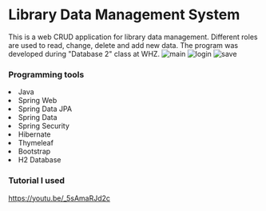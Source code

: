 # Library Data Management System
This is a web CRUD application for library data management. Different roles are used to read, change, delete and add new data. The program was developed during "Database 2" class at WHZ.
![main](https://user-images.githubusercontent.com/39187339/126516024-05bec76e-9084-4990-9eff-a2536f094f8a.png)
![login](https://user-images.githubusercontent.com/39187339/126516034-e370a864-401a-45aa-b8a6-4ab35237a953.png)
![save](https://user-images.githubusercontent.com/39187339/126516038-d5be54f5-065c-4f0a-864a-dc100ffe8350.png)


### Programming tools
<li>Java</li>
<li>Spring Web</li>
<li>Spring Data JPA</li>
<li>Spring Data</li>
<li>Spring Security</li>
<li>Hibernate</li>
<li>Thymeleaf</li>
<li>Bootstrap</li>
<li>H2 Database</li>

### Tutorial I used
https://youtu.be/_5sAmaRJd2c


